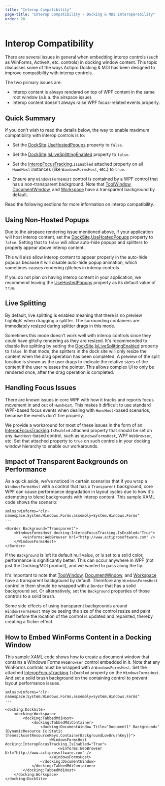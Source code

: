 ```yaml
---
title: "Interop Compatibility"
page-title: "Interop Compatibility - Docking & MDI Interoperability"
order: 20
---
```

# Interop Compatibility

There are several issues in general when embedding interop controls (such as WinForms, ActiveX, etc. controls) in docking window content.  This topic discusses some of the ways Actipro Docking & MDI has been designed to improve compatibility with interop controls.

The two primary issues are:

- Interop content is always rendered on top of WPF content in the same root window (a.k.a. the airspace issue).
- Interop content doesn't always raise WPF focus-related events properly.

## Quick Summary

If you don't wish to read the details below, the way to enable maximum compatibility with interop controls is to:

- Set the [DockSite](xref:ActiproSoftware.Windows.Controls.Docking.DockSite).[UseHostedPopups](xref:ActiproSoftware.Windows.Controls.Docking.DockSite.UseHostedPopups) property to `false`.

- Set the [DockSite](xref:ActiproSoftware.Windows.Controls.Docking.DockSite).[IsLiveSplittingEnabled](xref:ActiproSoftware.Windows.Controls.Docking.DockSite.IsLiveSplittingEnabled) property to `false`.

- Set the [InteropFocusTracking](xref:ActiproSoftware.Windows.Controls.Docking.InteropFocusTracking).`IsEnabled` attached property on all `HwndHost` instances (like `WindowsFormsHost`, etc.) to `true`.

- Ensure any `WindowsFormsHost` control is contained by a WPF control that has a non-transparent background.  Note that [ToolWindow](xref:ActiproSoftware.Windows.Controls.Docking.ToolWindow), [DocumentWindow](xref:ActiproSoftware.Windows.Controls.Docking.DocumentWindow), and [Workspace](xref:ActiproSoftware.Windows.Controls.Docking.Workspace) have a transparent background by default.

Read the following sections for more information on interop compatibility.

## Using Non-Hosted Popups

Due to the airspace rendering issue mentioned above, if your application will host interop content, set the [DockSite](xref:ActiproSoftware.Windows.Controls.Docking.DockSite).[UseHostedPopups](xref:ActiproSoftware.Windows.Controls.Docking.DockSite.UseHostedPopups) property to `false`.  Setting that to `false` will allow auto-hide popups and splitters to properly appear above interop content.

This will also allow interop content to appear properly in the auto-hide popups because it will disable auto-hide popup animation, which sometimes causes rendering glitches in interop controls.

If you do not plan on having interop content in your application, we recommend leaving the [UseHostedPopups](xref:ActiproSoftware.Windows.Controls.Docking.DockSite.UseHostedPopups) property as its default value of `true`.

## Live Splitting

By default, live splitting is enabled meaning that there is no preview highlight when dragging a splitter.  The surrounding containers are immediately resized during splitter drags in this mode.

Sometimes this mode doesn't work well with interop controls since they could have glitchy rendering as they are resized.  It's recommended to disable live splitting by setting the [DockSite](xref:ActiproSoftware.Windows.Controls.Docking.DockSite).[IsLiveSplittingEnabled](xref:ActiproSoftware.Windows.Controls.Docking.DockSite.IsLiveSplittingEnabled) property to `false`.  In that mode, the splitters in the dock site will only resize the content when the drag operation has been completed.  A preview of the split location is shown as the user drags to indicate the relative sizes of the content if the user releases the pointer.  This allows complex UI to only be rendered once, after the drag operation is completed.

## Handling Focus Issues

There are known issues in core WPF with how it tracks and reports focus movement in and out of `HwndHost`.  This makes it difficult to use standard WPF-based focus events when dealing with `HwndHost`-based scenarios, because the events don't fire properly.

We provide a workaround for most of these issues in the form of an [InteropFocusTracking](xref:ActiproSoftware.Windows.Controls.Docking.InteropFocusTracking).`IsEnabled` attached property that should be set on any `HwndHost`-based control, such as `WindowsFormsHost`, WPF `WebBrowser`, etc.  Set that attached property to `true` on such controls in your docking window hierarchy to enable our workarounds.

## Impact of Transparent Backgrounds on Performance

As a quick aside, we've noticed in certain scenarios that if you wrap a `WindowsFormsHost` with a control that has a `Transparent` background, core WPF can cause performance degradation in layout cycles due to how it's attempting to blend backgrounds with interop content.  This sample XAML code shows the scenario:

```xaml
xmlns:winforms="clr-namespace:System.Windows.Forms;assembly=System.Windows.Forms"
...
					
<Border Background="Transparent">
	<WindowsFormsHost docking:InteropFocusTracking.IsEnabled="True">
		<winforms:WebBrowser Url="http://www.actiprosoftware.com" />
	</WindowsFormsHost>
</Border>
```

If the `Background` is left its default null value, or is set to a solid color, performance is significantly better.  This can occur anywhere in WPF (not just the Docking/MDI product), and we wanted to pass along the tip.

It's important to note that [ToolWindow](xref:ActiproSoftware.Windows.Controls.Docking.ToolWindow), [DocumentWindow](xref:ActiproSoftware.Windows.Controls.Docking.DocumentWindow), and [Workspace](xref:ActiproSoftware.Windows.Controls.Docking.Workspace) have a transparent background by default.  Therefore any `WindowsFormsHost` control in them should be wrapped with a `Border` that has a solid background set.  Or alternatively, set the `Background` properties of those controls to a solid brush.

Some side effects of using transparent backgrounds around `WindowsFormsHost` may be seeing the size of the control resize and paint itself before the location of the control is updated and repainted, thereby creating a flicker effect.

## How to Embed WinForms Content in a Docking Window

This sample XAML code shows how to create a document window that contains a Windows Forms `WebBrowser` control embedded in it.  Note that any WinForms controls must be wrapped with a `WindowsFormsHost`.  Set the attached [InteropFocusTracking](xref:ActiproSoftware.Windows.Controls.Docking.InteropFocusTracking).`IsEnabled` property on the `WindowsFormsHost`.  And set a solid brush background on the containing control to prevent layout performance issues.

```xaml
xmlns:winforms="clr-namespace:System.Windows.Forms;assembly=System.Windows.Forms"
...
					
<docking:DockSite>
	<docking:Workspace>
		<docking:TabbedMdiHost>
			<docking:TabbedMdiContainer>
				<docking:DocumentWindow Title="Document1" Background="{DynamicResource {x:Static themes:AssetResourceKeys.ContainerBackgroundLowBrushKey}}">
					<WindowsFormsHost docking:InteropFocusTracking.IsEnabled="True">
						<winforms:WebBrowser Url="http://www.actiprosoftware.com" />
					</WindowsFormsHost>
				</docking:DocumentWindow>
			</docking:TabbedMdiContainer>
		</docking:TabbedMdiHost>
	</docking:Workspace>
</docking:DockSite>
```
